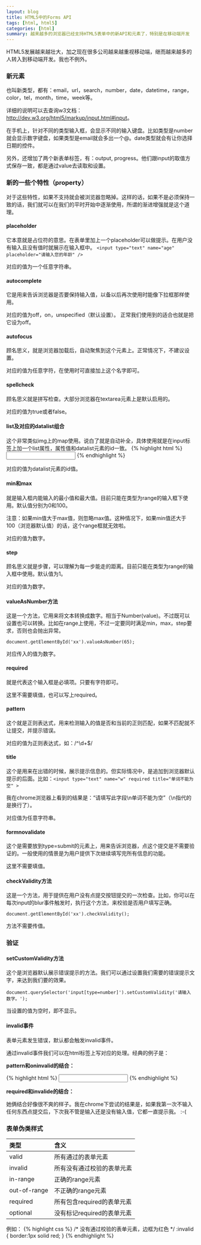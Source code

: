 ```yaml
---
layout: blog
title: HTML5中的Forms API
tags: [html, html5]
categories: [html]
summary: 越来越多的浏览器已经支持HTML5表单中的新API和元素了，特别是在移动端开发
---
```

HTML5发展越来越壮大，加之现在很多公司越来越重视移动端，继而越来越多的人转入到移动端开发。我也不例外。

### 新元素
也叫新类型，都有：email，url，search，number，date，datetime，range，color，tel，month，time，week等。

详细的说明可以去查询w3文档：<http://dev.w3.org/html5/markup/input.html#input>。

在手机上，针对不同的类型输入框，会显示不同的输入键盘。比如类型是number就会显示数字键盘，如果类型是email就会多出一个@。date类型就会有让你选择日期的控件。

另外，还增加了两个新表单标签，有：output, progress。他们跟input的取值方式保存一致，都是通过value去读取和设置。

### 新的一些个特性（property）
对于这些特性，如果不支持就会被浏览器忽略掉。这样的话，如果不是必须保持一致的话，我们就可以在我们的平时开始中逐渐使用，所谓的渐进增强就是这个道理。

#### placeholder
它本意就是占位符的意思。在表单里加上一个placeholder可以做提示。在用户没有输入且没有值时就展示在输入框中。
`<input type="text" name="age" placeholder="请输入您的年龄" />`

对应的值为一个任意字符串。

#### autocomplete
它是用来告诉浏览器是否要保持输入值，以备以后再次使用时能像下拉框那样使用。

对应的值为off，on，unspecified（默认设置）。
正常我们使用到的适合也就是把它设为off。
#### autofocus
顾名思义，就是浏览器加载后，自动聚焦到这个元素上。正常情况下，不建议设置。

对应的值为任意字符，在使用时可直接加上这个名字即可。

#### spellcheck
顾名思义就是拼写检查。大部分浏览器在textarea元素上是默认启用的。

对应的值为true或者false。

#### list及对应的datalist组合
这个非常类似img上的map使用。说白了就是自动补全，具体使用就是在input标签上加一个list属性，属性值和datalist元素的id一致。
{% highlight html %}
<datalist id="contactList">
    <option value="xx@example.com" label="Example 1">
    <option value="my@example.com" label="Example 2">
</datalist>
<input type="email" name="email" list="contactList" />
{% endhighlight %}

对应的值为datalist元素的id值。

#### min和max
就是输入框内能输入的最小值和最大值。目前只能在类型为range的输入框下使用。默认值分别为0和100。

注意：如果min值大于max值，则忽略max值。这种情况下，如果min值还大于100（浏览器默认值）的话，这个range框就无效啦。

对应的值为数字。

#### step
顾名思义就是步骤，可以理解为每一步能走的距离。目前只能在类型为range的输入框中使用。默认值为1。

对应的值为数字。

#### valueAsNumber方法
这是一个方法，它用来将文本转换成数字。相当于Number(value)。不过既可以设置也可以转换。比如在range上使用，不过一定要同时满足min，max，step要求，否则也会抛出异常。

`document.getElementById('xx').valueAsNumber(65);`

对应传入的值为数字。

#### required
就是代表这个输入框是必填项。只要有字符即可。

这里不需要填值，也可以写上required。

#### pattern
这个就是正则表达式，用来检测输入的值是否和当前的正则匹配，如果不匹配就不让提交，并提示错误。

对应的值为正则表达式，如：/^\d+$/

#### title
这个是用来在出错的时候，展示提示信息的。但实际情况中，是追加到浏览器默认提示的后面。比如：`<input type="text" name="w" required title="单词不能为空" >`

我在chrome浏览器上看到的结果是：“请填写此字段\n单词不能为空”（\n指代的是换行了）。

对应值为任意字符串。
#### formnovalidate
这个是需要放到type=submit的元素上，用来告诉浏览器，点这个提交是不需要验证的。一般使用的情景是为用户提供下次继续填写完所有信息的功能。

这里不需要填值。

#### checkValidity方法
这是一个方法，用于提供在用户没有点提交按钮提交的一次检查。比如，你可以在每次input的blur事件触发时，执行这个方法，来校验是否用户填写正确。

`document.getElementById('xx').checkValidity();`

方法不需要传值。

### 验证
#### setCustomValidity方法
这个是浏览器默认展示错误提示的方法。我们可以通过设置我们需要的错误提示文字，来达到我们要的效果。

`document.querySelector('input[type=number]').setCustomValidity('请输入数字。');`

当设置的值为空时，即不显示。

#### invalid事件
表单元素发生错误，默认都会触发invalid事件。

通过invalid事件我们可以在html标签上写对应的处理。经典的例子是：

**pattern和oninvalid的结合：**

{% highlight html %}
<input type="text" name="code" pattern="/^\d{4}$/" oninvalid="setCustomValidity('请输入正确的4位数验证码')" />
{% endhighlight %}

**required和invalide的结合：**

她俩结合好像很不爽的样子。我在chrome下尝试的结果是，如果我第一次不输入任何东西点提交后，下次我不管是输入还是没有输入值，它都一直提示我。 :-(

### 表单伪类样式
类型 | 含义
:------|:----------
valid | 所有通过的表单元素
invalid | 所有没有通过校验的表单元素
in-range | 正确的range元素
out-of-range | 不正确的range元素
required | 所有包含required的表单元素
optional | 没有标记required的表单元素

例如：
{% highlight css %}
/* 没有通过校验的表单元素，边框为红色 */
:invalid {
    border:1px solid red;
}
{% endhighlight %}
